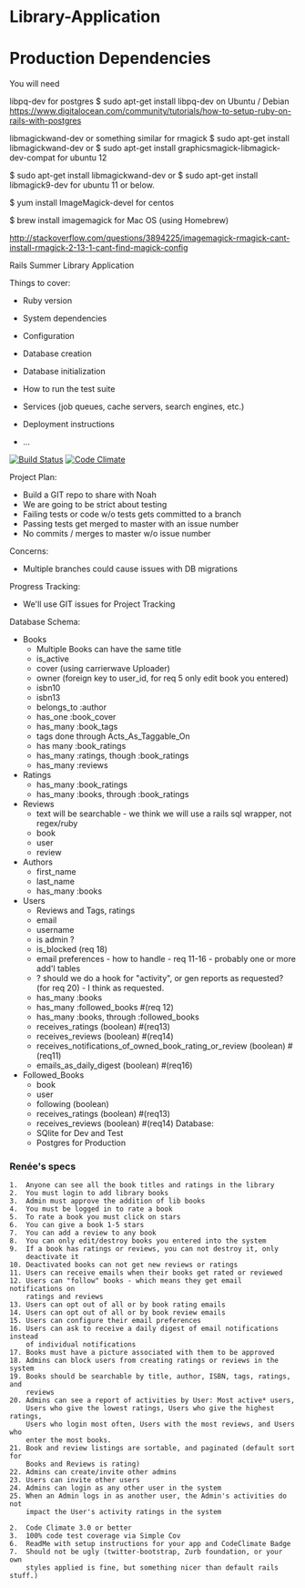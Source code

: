 Library-Application
===================

Production Dependencies
=======================
You will need 

libpq-dev
for postgres
$ sudo apt-get install libpq-dev
on Ubuntu / Debian
https://www.digitalocean.com/community/tutorials/how-to-setup-ruby-on-rails-with-postgres


libmagickwand-dev or something similar for rmagick
$ sudo apt-get install libmagickwand-dev 
or 
$ sudo apt-get install graphicsmagick-libmagick-dev-compat 
for ubuntu 12

$ sudo apt-get install libmagickwand-dev 
or
$ sudo apt-get install libmagick9-dev 
for ubuntu 11 or below.

$ yum install ImageMagick-devel 
for centos

$ brew install imagemagick
for Mac OS (using Homebrew)


http://stackoverflow.com/questions/3894225/imagemagick-rmagick-cant-install-rmagick-2-13-1-cant-find-magick-config

Rails Summer Library Application

Things to cover:

* Ruby version

* System dependencies

* Configuration

* Database creation

* Database initialization

* How to run the test suite

* Services (job queues, cache servers, search engines, etc.)

* Deployment instructions

* ...

[![Build Status](https://travis-ci.org/Rails-Summer-Project-Noah-and-Matt/Library-Application.png?branch=master)](https://travis-ci.org/Rails-Summer-Project-Noah-and-Matt/Library-Application)
[![Code Climate](https://codeclimate.com/github/Rails-Summer-Project-Noah-and-Matt/Library-Application.png)](https://codeclimate.com/github/Rails-Summer-Project-Noah-and-Matt/Library-Application)


Project Plan: 
  - Build a GIT repo to share with Noah
  - We are going to be strict about testing
  - Failing tests or code w/o tests gets committed to a branch
  - Passing tests get merged to master with an issue number
  - No commits / merges to master w/o issue number

Concerns:
  - Multiple branches could cause issues with DB migrations

Progress Tracking:
  - We'll use GIT issues for Project Tracking

Database Schema:
  - Books
    - Multiple Books can have the same title
    - is_active
    - cover (using carrierwave Uploader)
    - owner (foreign key to user_id, for req 5 only edit book you entered)
    - isbn10
    - isbn13
    - belongs_to :author
    - has_one :book_cover
    - has_many :book_tags
    - tags done through Acts_As_Taggable_On
    - has many :book_ratings
    - has_many :ratings, though :book_ratings
    - has_many :reviews
  - Ratings
    - has_many :book_ratings
    - has_many :books, through :book_ratings
  - Reviews
    - text will be searchable - we think we will use a rails sql wrapper,
      not regex/ruby
    - book
    - user
    - review
  - Authors 
    - first_name
    - last_name
    - has_many :books
  - Users
    - Reviews and Tags, ratings
    - email
    - username
    - is admin ?
    - is_blocked (req 18)
    - email preferences - how to handle - req 11-16 - probably one or more 
      add'l tables
    - ? should we do a hook for "activity", or gen reports as requested?
      (for req 20) - I think as requested.
    - has_many :books
    - has_many :followed_books           #(req 12)
    - has_many :books, through :followed_books
    - receives_ratings (boolean)  #(req13)
    - receives_reviews (boolean)  #(req14)
    - receives_notifications_of_owned_book_rating_or_review (boolean) #(req11)
    - emails_as_daily_digest (boolean) #(req16)
  - Followed_Books
    - book
    - user
    - following (boolean)
    - receives_ratings (boolean)  #(req13)
    - receives_reviews (boolean)  #(req14)
  Database:
    - SQlite for Dev and Test
    - Postgres for Production

### Renée's specs
    1.	Anyone can see all the book titles and ratings in the library
    2.	You must login to add library books
    3.	Admin must approve the addition of lib books
    4.	You must be logged in to rate a book
    5.	To rate a book you must click on stars
    6.	You can give a book 1-5 stars
    7.	You can add a review to any book
    8.	You can only edit/destroy books you entered into the system
    9.	If a book has ratings or reviews, you can not destroy it, only
        deactivate it
    10.	Deactivated books can not get new reviews or ratings
    11.	Users can receive emails when their books get rated or reviewed
    12.	Users can "follow" books - which means they get email notifications on
        ratings and reviews
    13.	Users can opt out of all or by book rating emails 
    14.	Users can opt out of all or by book review emails
    15.	Users can configure their email preferences
    16.	Users can ask to receive a daily digest of email notifications instead
        of individual notifications
    17.	Books must have a picture associated with them to be approved
    18.	Admins can block users from creating ratings or reviews in the system
    19.	Books should be searchable by title, author, ISBN, tags, ratings, and
        reviews 
    20.	Admins can see a report of activities by User: Most active* users,
        Users who give the lowest ratings, Users who give the highest ratings,
        Users who login most often, Users with the most reviews, and Users who
        enter the most books.
    21.	Book and review listings are sortable, and paginated (default sort for
        Books and Reviews is rating)
    22.	Admins can create/invite other admins
    23.	Users can invite other users
    24.	Admins can login as any other user in the system
    25.	When an Admin logs in as another user, the Admin's activities do not
        impact the User's activity ratings in the system

    2.	Code Climate 3.0 or better
    3.	100% code test coverage via Simple Cov 
    6.	ReadMe with setup instructions for your app and CodeClimate Badge
    7.	Should not be ugly (twitter-bootstrap, Zurb foundation, or your own
        styles applied is fine, but something nicer than default rails stuff.)
